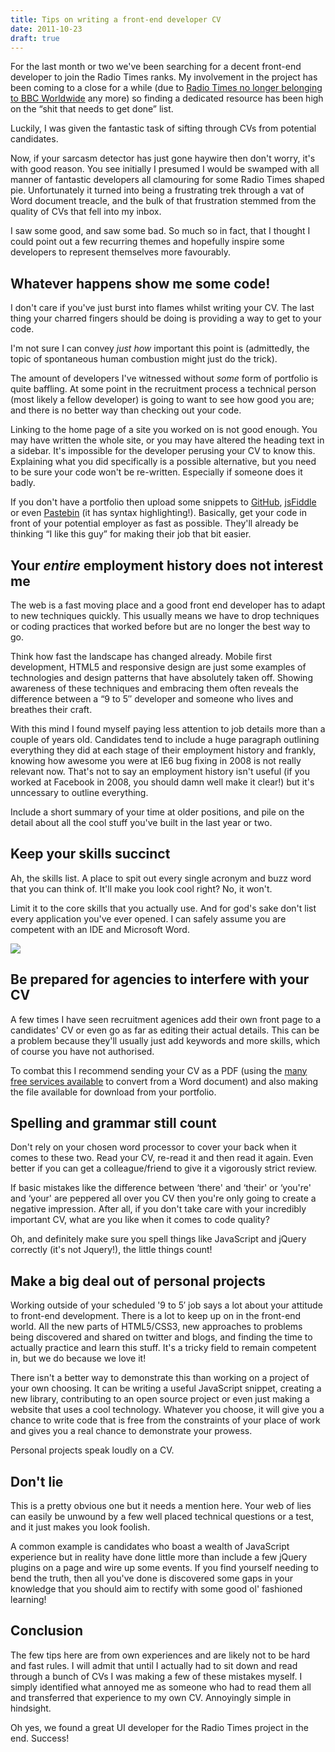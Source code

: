 ```yaml
---
title: Tips on writing a front-end developer CV
date: 2011-10-23
draft: true
---
```


For the last month or two we've been searching for a decent front-end developer to join the Radio Times ranks. My involvement in the project has been coming to a close for a while (due to [Radio Times no longer belonging to BBC Worldwide][1] any more) so finding a dedicated resource has been high on the &#8220;shit that needs to get done&#8221; list.

Luckily, I was given the fantastic task of sifting through CVs from potential candidates.

Now, if your sarcasm detector has just gone haywire then don't worry, it's with good reason. You see initially I presumed I would be swamped with all manner of fantastic developers all clamouring for some Radio Times shaped pie. Unfortunately it turned into being a frustrating trek through a vat of Word document treacle, and the bulk of that frustration stemmed from the quality of CVs that fell into my inbox.

I saw some good, and saw some bad. So much so in fact, that I thought I could point out a few recurring themes and hopefully inspire some developers to represent themselves more favourably.

## Whatever happens show me some code!

I don't care if you've just burst into flames whilst writing your CV. The last thing your charred fingers should be doing is providing a way to get to your code.

I'm not sure I can convey *just how* important this point is (admittedly, the topic of spontaneous human combustion might just do the trick).

The amount of developers I've witnessed without *some* form of portfolio is quite baffling. At some point in the recruitment process a technical person (most likely a fellow developer) is going to want to see how good you are; and there is no better way than checking out your code.

Linking to the home page of a site you worked on is not good enough. You may have written the whole site, or you may have altered the heading text in a sidebar. It's impossible for the developer perusing your CV to know this. Explaining what you did specifically is a possible alternative, but you need to be sure your code won't be re-written. Especially if someone does it badly.

If you don't have a portfolio then upload some snippets to [GitHub][2], [jsFiddle][3] or even [Pastebin][4] (it has syntax highlighting!). Basically, get your code in front of your potential employer as fast as possible. They'll already be thinking &#8220;I like this guy&#8221; for making their job that bit easier.

## Your *entire* employment history does not interest me

The web is a fast moving place and a good front end developer has to adapt to new techniques quickly. This usually means we have to drop techniques or coding practices that worked before but are no longer the best way to go.

Think how fast the landscape has changed already. Mobile first development, HTML5 and responsive design are just some examples of technologies and design patterns that have absolutely taken off. Showing awareness of these techniques and embracing them often reveals the difference between a &#8220;9 to 5&#8243; developer and someone who lives and breathes their craft.

With this mind I found myself paying less attention to job details more than a couple of years old. Candidates tend to include a huge paragraph outlining everything they did at each stage of their employment history and frankly, knowing how awesome you were at IE6 bug fixing in 2008 is not really relevant now. That's not to say an employment history isn't useful (if you worked at Facebook in 2008, you should damn well make it clear!) but it's unncessary to outline everything.

Include a short summary of your time at older positions, and pile on the detail about all the cool stuff you've built in the last year or two.

## Keep your skills succinct

Ah, the skills list. A place to spit out every single acronym and buzz word that you can think of. It'll make you look cool right? No, it won't.

Limit it to the core skills that you actually use. And for god's sake don't list every application you've ever opened. I can safely assume you are competent with an IDE and Microsoft Word.

![](2011-10-23-tips-on-writing-a-front-end-developer-cv/Screen-shot-2011-10-20-at-23.55.22.png)

## Be prepared for agencies to interfere with your CV

A few times I have seen recruitment agenices add their own front page to a candidates' CV or even go as far as editing their actual details. This can be a problem because they'll usually just add keywords and more skills, which of course you have not authorised.

To combat this I recommend sending your CV as a PDF (using the [many free services available][5] to convert from a Word document) and also making the file available for download from your portfolio.

## Spelling and grammar still count

Don't rely on your chosen word processor to cover your back when it comes to these two. Read your CV, re-read it and then read it again. Even better if you can get a colleague/friend to give it a vigorously strict review.

If basic mistakes like the difference between &#8216;there' and &#8216;their' or &#8216;you're' and &#8216;your' are peppered all over you CV then you're only going to create a negative impression. After all, if you don't take care with your incredibly important CV, what are you like when it comes to code quality?

Oh, and definitely make sure you spell things like JavaScript and jQuery correctly (it's not Jquery!), the little things count!

## Make a big deal out of personal projects

Working outside of your scheduled '9 to 5&#8242; job says a lot about your attitude to front-end development. There is a lot to keep up on in the front-end world. All the new parts of HTML5/CSS3, new approaches to problems being discovered and shared on twitter and blogs, and finding the time to actually practice and learn this stuff. It's a tricky field to remain competent in, but we do because we love it!

There isn't a better way to demonstrate this than working on a project of your own choosing. It can be writing a useful JavaScript snippet, creating a new library, contributing to an open source project or even just making a website that uses a cool technology. Whatever you choose, it will give you a chance to write code that is free from the constraints of your place of work and gives you a real chance to demonstrate your prowess.

Personal projects speak loudly on a CV.

## Don't lie

This is a pretty obvious one but it needs a mention here. Your web of lies can easily be unwound by a few well placed technical questions or a test, and it just makes you look foolish.

A common example is candidates who boast a wealth of JavaScript experience but in reality have done little more than include a few jQuery plugins on a page and wire up some events. If you find yourself needing to bend the truth, then all you've done is discovered some gaps in your knowledge that you should aim to rectify with some good ol' fashioned learning!

## Conclusion

The few tips here are from own experiences and are likely not to be hard and fast rules. I will admit that until I actually had to sit down and read through a bunch of CVs I was making a few of these mistakes myself. I simply identified what annoyed me as someone who had to read them all and transferred that experience to my own CV. Annoyingly simple in hindsight.

Oh yes, we found a great UI developer for the Radio Times project in the end. Success!

 [1]: http://www.guardian.co.uk/media/2011/aug/16/bbc-completes-magazines-sell-off
 [2]: https://github.com/
 [3]: http://jsfiddle.net/
 [4]: http://pastebin.com/
 [5]: http://www.doc2pdf.net/
